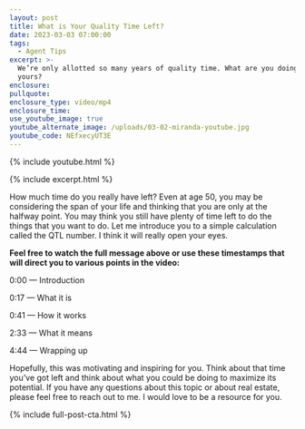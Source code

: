 ```yaml
---
layout: post
title: What is Your Quality Time Left?
date: 2023-03-03 07:00:00
tags:
  - Agent Tips
excerpt: >-
  We’re only allotted so many years of quality time. What are you doing with
  yours?
enclosure:
pullquote:
enclosure_type: video/mp4
enclosure_time:
use_youtube_image: true
youtube_alternate_image: /uploads/03-02-miranda-youtube.jpg
youtube_code: NEfxecyUT3E
---
```

{% include youtube.html %}

{% include excerpt.html %}

How much time do you really have left? Even at age 50, you may be considering the span of your life and thinking that you are only at the halfway point. You may think you still have plenty of time left to do the things that you want to do. Let me introduce you to a simple calculation called the QTL number. I think it will really open your eyes.

**Feel free to watch the full message above or use these timestamps that will direct you to various points in the video:**

0:00 — Introduction

0:17 — What it is

0:41 — How it works

2:33 — What it means

4:44 — Wrapping up

Hopefully, this was motivating and inspiring for you. Think about that time you’ve got left and think about what you could be doing to maximize its potential. If you have any questions about this topic or about real estate, please feel free to reach out to me. I would love to be a resource for you.

{% include full-post-cta.html %}